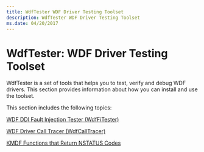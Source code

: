 ```yaml
---
title: WdfTester WDF Driver Testing Toolset
description: WdfTester WDF Driver Testing Toolset
ms.date: 04/20/2017
---
```


# WdfTester: WDF Driver Testing Toolset


WdfTester is a set of tools that helps you to test, verify and debug WDF drivers. This section provides information about how you can install and use the toolset.

This section includes the following topics:

[WDF DDI Fault Injection Tester (WdfFiTester)](wdf-ddi-fault-injection-tester--wdffitester-.md)

[WDF Driver Call Tracer (WdfCallTracer)](wdf-driver-call-tracer--wdfcalltracer-.md)

[KMDF Functions that Return NSTATUS Codes](wdftester-functions-that-return-nstatus-codes.md)

